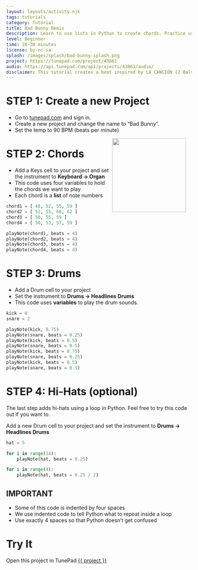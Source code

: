 ```yaml
---
layout: layouts/activity.njk
tags: tutorials
category: Tutorial
title: Bad Bunny Remix
description: Learn to use lists in Python to create chords. Practice using chords together to make progressions.
level: Beginner
time: 20-30 minutes
license: by-nc-sa
splash: /images/splash/bad-bunny-splash.png
project: https://tunepad.com/project/43861
audio: https://api.tunepad.com/api/projects/43861/audio/
disclaimer: This tutorial creates a beat inspired by LA CANCIÓN (J Balvin and Bad Bunny). For educational purposes only.
---
```


# STEP 1: Create a new Project
* Go to [tunepad.com](https://tunepad.com) and sign in. 
* Create a new project and change the name to “Bad Bunny”.
* Set the temp to 90 BPM (beats per minute)

<img src="/images/keys.png" width="200px" style="float: right; margin-right: 1rem;">

# STEP 2: Chords
* Add a Keys cell to your project and set the instrument to **Keyboard → Organ**
* This code uses four variables to hold the chords we want to play
* Each chord is a **list** of note numbers
```python
chord1 = [ 48, 52, 55, 59 ]
chord2 = [ 52, 55, 60, 62 ]
chord3 = [ 50, 55, 59 ]
chord4 = [ 50, 53, 57, 59 ]

playNote(chord1, beats = 4)
playNote(chord2, beats = 4)
playNote(chord3, beats = 4)
playNote(chord4, beats = 4)
```

# STEP 3: Drums
* Add a Drum cell to your project 
* Set the instrument to **Drums → Headlines Drums**
* This code uses **variables** to play the drum sounds. 
```python
kick = 0
snare = 2

playNote(kick, 0.75)
playNote(snare, beats = 0.25)
playNote(kick, beats = 0.5)
playNote(snare, beats = 0.5)
playNote(kick, beats = 0.75)
playNote(snare, beats = 0.25)
playNote(kick, beats = 0.5)
playNote(snare, beats = 0.5)
```

# STEP 4: Hi-Hats (optional)
The last step adds hi-hats using a loop in Python. Feel free to try this code out if you want to.

Add a new Drum cell to your project and set the instrument to **Drums → Headlines Drums**
```python
hat = 5

for i in range(14):
    playNote(hat, beats = 0.25)

for i in range(4):
    playNote(hat, beats = 0.25 / 2)
```

## IMPORTANT 
* Some of this code is indented by four spaces
* We use indented code to tell Python what to repeat inside a loop
* Use exactly 4 spaces so that Python doesn’t get confused

# Try It
Open this project in TunePad <a href="{{project}}" target="_blank">{{ project }}</a>
